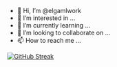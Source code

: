 - 👋 Hi, I’m @elgamlwork
- 👀 I’m interested in ...
- 🌱 I’m currently learning ...
- 💞️ I’m looking to collaborate on ...
- 📫 How to reach me ...

[![GitHub Streak](https://github-readme-streak-stats.herokuapp.com?user=elgamlwork&theme=dark&border_radius=4)](https://git.io/streak-stats)

<!---
elgamlwork/elgamlwork is a ✨ special ✨ repository because its `README.md` (this file) appears on your GitHub profile.
You can click the Preview link to take a look at your changes.
--->
